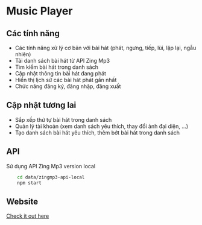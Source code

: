 # Music Player

## Các tính năng

- Các tính năng xử lý cơ bản với bài hát (phát, ngưng, tiếp, lùi, lặp lại, ngẫu nhiên)
- Tải danh sách bài hát từ API Zing Mp3
- Tìm kiếm bài hát trong danh sách
- Cập nhật thông tin bài hát đang phát
- Hiển thị lịch sử các bài hát phát gần nhất
- Chức năng đăng ký, đăng nhập, đăng xuất

## Cập nhật tương lai

- Sắp xếp thứ tự bài hát trong danh sách
- Quản lý tài khoản (xem danh sách yêu thích, thay đổi ảnh đại diện, ...)
- Tạo danh sách bài hát yêu thích, thêm bớt bài hát trong danh sách

## API

Sử dụng API Zing Mp3 version local

```bash
    cd data/zingmp3-api-local
    npm start
```

## Website

[Check it out here](https://thinhle1208.github.io/music-player/)
